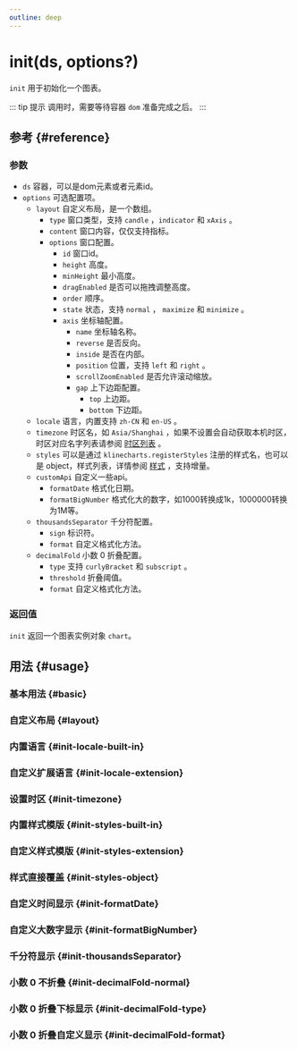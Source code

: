 ```yaml
---
outline: deep
---
```


# init(ds, options?)
`init` 用于初始化一个图表。

::: tip 提示
调用时，需要等待容器 `dom` 准备完成之后。
:::

## 参考 {#reference}
<!--@include: @/@views/api/chart/init/reference.md-->

### 参数
- `ds` 容器，可以是dom元素或者元素id。
- `options` 可选配置项。
  - `layout` 自定义布局，是一个数组。
    - `type` 窗口类型，支持 `candle` ，`indicator` 和 `xAxis` 。
    - `content` 窗口内容，仅仅支持指标。
    - `options` 窗口配置。
      - `id` 窗口id。
      - `height` 高度。
      - `minHeight` 最小高度。
      - `dragEnabled` 是否可以拖拽调整高度。
      - `order` 顺序。
      - `state` 状态，支持 `normal` ， `maximize` 和 `minimize` 。
      - `axis` 坐标轴配置。
        - `name` 坐标轴名称。
        - `reverse` 是否反向。
        - `inside` 是否在内部。
        - `position` 位置，支持 `left` 和 `right` 。
        - `scrollZoomEnabled` 是否允许滚动缩放。
        - `gap` 上下边距配置。
          - `top` 上边距。
          - `bottom` 下边距。
  - `locale` 语言，内置支持 `zh-CN` 和 `en-US` 。
  - `timezone` 时区名，如 `Asia/Shanghai` ，如果不设置会自动获取本机时区，时区对应名字列表请参阅 [时区列表](https://en.wikipedia.org/wiki/List_of_tz_database_time_zones#List) 。
  - `styles` 可以是通过 `klinecharts.registerStyles` 注册的样式名，也可以是 object，样式列表，详情参阅 [样式](./styles.md) ，支持增量。
  - `customApi` 自定义一些api。
    - `formatDate` 格式化日期。
    - `formatBigNumber` 格式化大的数字，如1000转换成1k，1000000转换为1M等。
  - `thousandsSeparator` 千分符配置。
    - `sign` 标识符。
    - `format` 自定义格式化方法。
  - `decimalFold` 小数 0 折叠配置。
    - `type` 支持 `curlyBracket` 和 `subscript` 。
    - `threshold` 折叠阈值。
    - `format` 自定义格式化方法。

### 返回值
`init` 返回一个图表实例对象 `chart`。

<script setup>
import InitBasic from '../../@views/api/samples/init-basic/index.vue'
import InitLayout from '../../@views/api/samples/init-layout/index.vue'
import InitLocaleBuiltIn from '../../@views/api/samples/init-locale-built-in/index.vue'
import InitLocaleExtension from '../../@views/api/samples/init-locale-extension/index.vue'
import InitTimezone from '../../@views/api/samples/init-timezone/index.vue'
import InitStylesBuiltIn from '../../@views/api/samples/init-styles-built-in/index.vue'
import InitStylesExtension from '../../@views/api/samples/init-styles-extension/index.vue'
import InitStylesObject from '../../@views/api/samples/init-styles-object/index.vue'
import InitFormatDate from '../../@views/api/samples/init-formateDate/index.vue'
import InitFormatBigNumber from '../../@views/api/samples/init-formatBigNumber/index.vue'
import InitThousandsSeparator from '../../@views/api/samples/init-thousandsSeparator/index.vue'
import InitDecimalFoldNormal from '../../@views/api/samples/init-decimalFold-normal/index.vue'
import InitDecimalFoldType from '../../@views/api/samples/init-decimalFold-type/index.vue'
import InitDecimalFoldFormat from '../../@views/api/samples/init-decimalFold-format/index.vue'
</script>

## 用法 {#usage}

### 基本用法 {#basic}
<InitBasic/>

### 自定义布局 {#layout}
<InitLayout />

### 内置语言 {#init-locale-built-in}
<InitLocaleBuiltIn />

### 自定义扩展语言 {#init-locale-extension}
<InitLocaleExtension />

### 设置时区 {#init-timezone}
<InitTimezone />

### 内置样式模版 {#init-styles-built-in}
<InitStylesBuiltIn />

### 自定义样式模版 {#init-styles-extension}
<InitStylesExtension />

### 样式直接覆盖 {#init-styles-object}
<InitStylesObject />

### 自定义时间显示 {#init-formatDate}
<InitFormatDate />

### 自定义大数字显示 {#init-formatBigNumber}
<InitFormatBigNumber />

### 千分符显示 {#init-thousandsSeparator}
<InitOptionsThousandsSeparator />

### 小数 0 不折叠 {#init-decimalFold-normal}
<InitDecimalFoldNormal/>

### 小数 0 折叠下标显示 {#init-decimalFold-type}
<InitDecimalFoldType />

### 小数 0 折叠自定义显示 {#init-decimalFold-format}
<InitDecimalFoldFormat />

